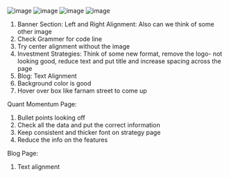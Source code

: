 
![image](https://github.com/qodeinvestments/qodeAdvisorsWebsite/assets/67407393/3a27f066-128b-4965-ba84-6016b39ebd4f)
![image](https://github.com/qodeinvestments/qodeAdvisorsWebsite/assets/67407393/4436f8e5-d2e7-444d-be3b-92dc3b768c90)
![image](https://github.com/qodeinvestments/qodeAdvisorsWebsite/assets/67407393/a9ae13de-2035-4b3f-bf42-1ef7df58154f)
![image](https://github.com/qodeinvestments/qodeAdvisorsWebsite/assets/67407393/76935461-1886-4ba7-8392-c2d9eb5bf3ad)

1. Banner Section: Left and Right Alignment: Also can we think of some other image
2. Check Grammer for code line
3. Try center alignment without the image
4. Investment Strategies: Think of some new format, remove the logo- not looking good, reduce text and put title and increase spacing across the page
5. Blog: Text Alignment
6. Background color is good
7. Hover over box like farnam street to come up

Quant Momentum Page:
1. Bullet points looking off
2. Check all the data and put the correct information
3. Keep consistent and thicker font on strategy page
4. Reduce the info on the features

Blog Page:
1. Text alignment




